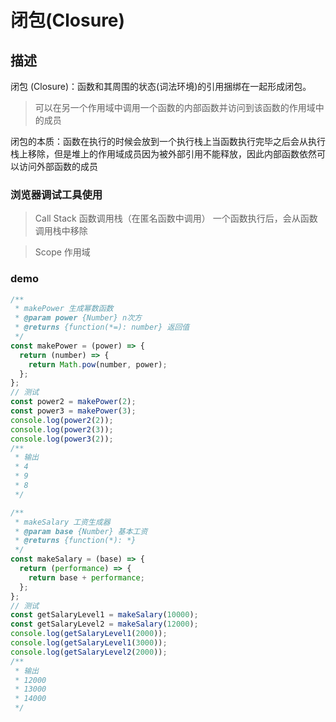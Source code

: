 # 闭包(Closure)

## 描述

闭包 (Closure)：函数和其周围的状态(词法环境)的引用捆绑在一起形成闭包。

> 可以在另一个作用域中调用一个函数的内部函数并访问到该函数的作用域中的成员

闭包的本质：函数在执行的时候会放到一个执行栈上当函数执行完毕之后会从执行栈上移除，但是堆上的作用域成员因为被外部引用不能释放，因此内部函数依然可以访问外部函数的成员

### 浏览器调试工具使用

> Call Stack 函数调用栈（在匿名函数中调用） 一个函数执行后，会从函数调用栈中移除

> Scope 作用域

### demo

```javascript
/**
 * makePower 生成幂数函数
 * @param power {Number} n次方
 * @returns {function(*=): number} 返回值
 */
const makePower = (power) => {
  return (number) => {
    return Math.pow(number, power);
  };
};
// 测试
const power2 = makePower(2);
const power3 = makePower(3);
console.log(power2(2));
console.log(power2(3));
console.log(power3(2));
/**
 * 输出
 * 4
 * 9
 * 8
 */
```

```javascript
/**
 * makeSalary 工资生成器
 * @param base {Number} 基本工资
 * @returns {function(*): *}
 */
const makeSalary = (base) => {
  return (performance) => {
    return base + performance;
  };
};
// 测试
const getSalaryLevel1 = makeSalary(10000);
const getSalaryLevel2 = makeSalary(12000);
console.log(getSalaryLevel1(2000));
console.log(getSalaryLevel1(3000));
console.log(getSalaryLevel2(2000));
/**
 * 输出
 * 12000
 * 13000
 * 14000
 */
```
